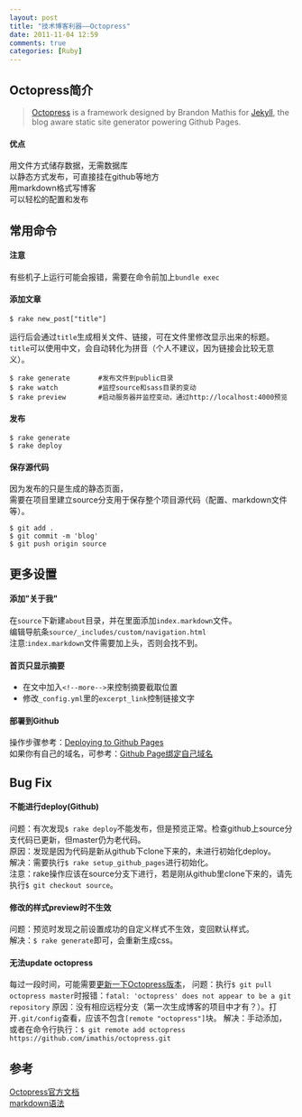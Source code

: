 ```yaml
---
layout: post
title: "技术博客利器——Octopress"
date: 2011-11-04 12:59
comments: true
categories: [Ruby]
---
```


## Octopress简介
> [Octopress](https://github.com/imathis/octopress) is a framework designed by Brandon Mathis for [Jekyll](https://github.com/mojombo/jekyll), the blog aware static site generator powering Github Pages.  

<!--more-->

#### 优点
用文件方式储存数据，无需数据库  
以静态方式发布，可直接挂在github等地方  
用markdown格式写博客  
可以轻松的配置和发布

## 常用命令
#### 注意  
有些机子上运行可能会报错，需要在命令前加上`bundle exec`

#### 添加文章  
```
$ rake new_post["title"]
```
运行后会通过`title`生成相关文件、链接，可在文件里修改显示出来的标题。  
`title`可以使用中文，会自动转化为拼音（个人不建议，因为链接会比较无意义）。  

```
$ rake generate       #发布文件到public目录
$ rake watch          #监控source和sass目录的变动
$ rake preview        #启动服务器并监控变动，通过http://localhost:4000预览
```

#### 发布  
```
$ rake generate
$ rake deploy
```

#### 保存源代码
因为发布的只是生成的静态页面，  
需要在项目里建立source分支用于保存整个项目源代码（配置、markdown文件等）。
```
$ git add .
$ git commit -m 'blog'
$ git push origin source
```

## 更多设置
#### 添加"关于我"
在`source`下新建`about`目录，并在里面添加`index.markdown`文件。  
编辑导航条`source/_includes/custom/navigation.html`  
注意:`index.markdown`文件需要加上头，否则会找不到。  

#### 首页只显示摘要
- 在文中加入`<!--more-->`来控制摘要截取位置
- 修改`_config.yml`里的`excerpt_link`控制链接文字

#### 部署到Github
操作步骤参考：[Deploying to Github Pages](http://octopress.org/docs/deploying/github/)  
如果你有自己的域名，可参考：[Github Page绑定自己域名](http://fancyoung.com/blog/host-to-github/)

## Bug Fix

#### 不能进行deploy(Github)  
问题：有次发现`$ rake deploy`不能发布，但是预览正常。检查github上source分支代码已更新，但master仍为老代码。  
原因：发现是因为代码是新从github下clone下来的，未进行初始化deploy。  
解决：需要执行`$ rake setup_github_pages`进行初始化。  
注意：rake操作应该在source分支下进行，若是刚从github里clone下来的，请先执行`$ git checkout source`。

#### 修改的样式preview时不生效
问题：预览时发现之前设置成功的自定义样式不生效，变回默认样式。  
解决：`$ rake generate`即可，会重新生成css。  

####  无法update octopress
每过一段时间，可能需要[更新一下Octopress版本](http://octopress.org/docs/updating/)，
问题：执行`$ git pull octopress master`时报错：`fatal: 'octopress' does not appear to be a git repository`
原因：没有相应远程分支（第一次生成博客的项目中才有？）。打开`.git/config`查看，应该不包含`[remote "octopress"]`块。
解决：手动添加，或者在命令行执行：`$ git remote add octopress https://github.com/imathis/octopress.git`

## 参考
[Octopress官方文档](http://octopress.org/docs/)  
[markdown语法](http://daringfireball.net/projects/markdown/syntax)
